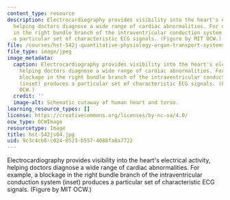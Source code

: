 ```yaml
---
content_type: resource
description: Electrocardiography provides visibility into the heart's electrical activity,
  helping doctors diagnose a wide range of cardiac abnormalities. For example, a blockage
  in the right bundle branch of the intraventricular conduction system (inset) produces
  a particular set of characteristic ECG signals. (Figure by MIT OCW.)
file: /courses/hst-542j-quantitative-physiology-organ-transport-systems-spring-2004/9c3c4cb6c0240523b5574088fa8a7722_hst-542js04.jpg
file_type: image/jpeg
image_metadata:
  caption: Electrocardiography provides visibility into the heart's electrical activity,
    helping doctors diagnose a wide range of cardiac abnormalities. For example, a
    blockage in the right bundle branch of the intraventricular conduction system
    (inset) produces a particular set of characteristic ECG signals. (Figure by MIT
    OCW.)
  credit: ''
  image-alt: Schematic cutaway of human heart and torso.
learning_resource_types: []
license: https://creativecommons.org/licenses/by-nc-sa/4.0/
ocw_type: OCWImage
resourcetype: Image
title: hst-542js04.jpg
uid: 9c3c4cb6-c024-0523-b557-4088fa8a7722
---
```

Electrocardiography provides visibility into the heart's electrical activity, helping doctors diagnose a wide range of cardiac abnormalities. For example, a blockage in the right bundle branch of the intraventricular conduction system (inset) produces a particular set of characteristic ECG signals. (Figure by MIT OCW.)